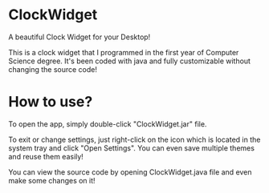 # ClockWidget
A beautiful Clock Widget for your Desktop!

This is a clock widget that I programmed in the first year of Computer Science degree.
It's been coded with java and fully customizable without changing the source code!

# How to use?
To open the app, simply double-click "ClockWidget.jar" file.

To exit or change settings, just right-click on the icon which is located in the system tray and click "Open Settings".
You can even save multiple themes and reuse them easily!

You can view the source code by opening ClockWidget.java file and even make some changes on it!
